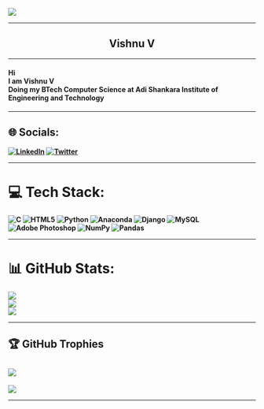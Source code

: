 ![](https://live.staticflickr.com/65535/52755463578_02e89a0e86_b.jpg)
<hr>
<h2 align='center'> <b> Vishnu V <b> </h2>
<hr>
<h4> Hi <br> I am Vishnu V <br> Doing my BTech Computer Science at Adi Shankara Institute of Engineering and Technology</h4>
<hr>

## 🌐 Socials:
[![LinkedIn](https://img.shields.io/badge/LinkedIn-%230077B5.svg?logo=linkedin&logoColor=white)](https://linkedin.com/in/https://www.linkedin.com/in/vishnu-v-517987200) [![Twitter](https://img.shields.io/badge/Twitter-%231DA1F2.svg?logo=Twitter&logoColor=white)](https://twitter.com/https://twitter.com/VishnuV64845443) 
<hr>

# 💻 Tech Stack:
![C](https://img.shields.io/badge/c-%2300599C.svg?style=for-the-badge&logo=c&logoColor=white) ![HTML5](https://img.shields.io/badge/html5-%23E34F26.svg?style=for-the-badge&logo=html5&logoColor=white) ![Python](https://img.shields.io/badge/python-3670A0?style=for-the-badge&logo=python&logoColor=ffdd54) ![Anaconda](https://img.shields.io/badge/Anaconda-%2344A833.svg?style=for-the-badge&logo=anaconda&logoColor=white) ![Django](https://img.shields.io/badge/django-%23092E20.svg?style=for-the-badge&logo=django&logoColor=white) ![MySQL](https://img.shields.io/badge/mysql-%2300f.svg?style=for-the-badge&logo=mysql&logoColor=white) ![Adobe Photoshop](https://img.shields.io/badge/adobephotoshop-%2331A8FF.svg?style=for-the-badge&logo=adobephotoshop&logoColor=white) ![NumPy](https://img.shields.io/badge/numpy-%23013243.svg?style=for-the-badge&logo=numpy&logoColor=white) ![Pandas](https://img.shields.io/badge/pandas-%23150458.svg?style=for-the-badge&logo=pandas&logoColor=white)
<hr>

# 📊 GitHub Stats:
![](https://github-readme-stats.vercel.app/api?username=vishnu02v&theme=dark&hide_border=false&include_all_commits=false&count_private=false)<br/>
![](https://github-readme-streak-stats.herokuapp.com/?user=vishnu02v&theme=dark&hide_border=false)<br/>
![](https://github-readme-stats.vercel.app/api/top-langs/?username=vishnu02v&theme=dark&hide_border=false&include_all_commits=false&count_private=false&layout=compact)
<hr>

## 🏆 GitHub Trophies
![](https://github-profile-trophy.vercel.app/?username=vishnu02v)
---

[![](https://visitcount.itsvg.in/api?id=vishnu02v)](https://visitcount.itsvg.in)

<hr>
